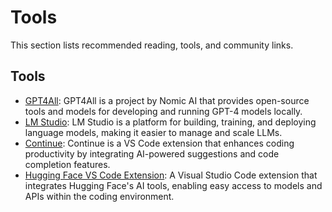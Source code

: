 # Tools

This section lists recommended reading, tools, and community links.

## Tools

* [GPT4All](https://www.nomic.ai/gpt4all): GPT4All is a project by Nomic AI that provides open-source tools and models for developing and running GPT-4 models locally.
* [LM Studio](https://lmstudio.ai/): LM Studio is a platform for building, training, and deploying language models, making it easier to manage and scale LLMs.
* [Continue](https://marketplace.visualstudio.com/items?itemName=Continue.continue): Continue is a VS Code extension that enhances coding productivity by integrating AI-powered suggestions and code completion features.
* [Hugging Face VS Code Extension](https://marketplace.visualstudio.com/items?itemName=HuggingFace.huggingface-vscode): A Visual Studio Code extension that integrates Hugging Face's AI tools, enabling easy access to models and APIs within the coding environment.

